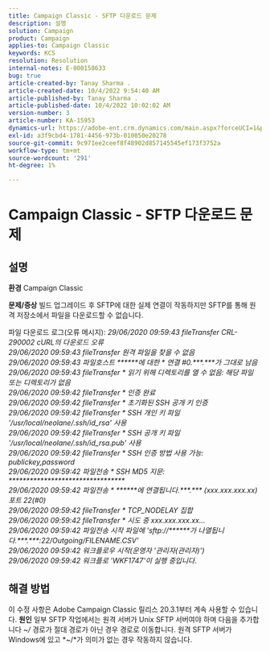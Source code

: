 ```yaml
---
title: Campaign Classic - SFTP 다운로드 문제
description: 설명
solution: Campaign
product: Campaign
applies-to: Campaign Classic
keywords: KCS
resolution: Resolution
internal-notes: E-000158633
bug: true
article-created-by: Tanay Sharma .
article-created-date: 10/4/2022 9:54:40 AM
article-published-by: Tanay Sharma .
article-published-date: 10/4/2022 10:02:02 AM
version-number: 3
article-number: KA-15953
dynamics-url: https://adobe-ent.crm.dynamics.com/main.aspx?forceUCI=1&pagetype=entityrecord&etn=knowledgearticle&id=ff71298d-ca43-ed11-bba2-0022480868ff
exl-id: a3f9cbd4-1781-4456-973b-010050e20278
source-git-commit: 9c971ee2ceef8f48902d857145545ef173f3752a
workflow-type: tm+mt
source-wordcount: '291'
ht-degree: 1%

---
```


# Campaign Classic - SFTP 다운로드 문제

## 설명

<b>환경</b>
Campaign Classic


<b>문제/증상</b>
빌드 업그레이드 후 SFTP에 대한 실제 연결이 작동하지만 SFTP를 통해 원격 저장소에서 파일을 다운로드할 수 없습니다.

파일 다운로드 로그(오류 메시지):
*29/06/2020 09:59:43 fileTransfer CRL-290002 cURL의 다운로드 오류
<br>29/06/2020 09:59:43 fileTransfer 원격 파일을 찾을 수 없음
<br>29/06/2020 09:59:43 파일호스트 \*\*\*\*\*\*에 대한 \* 연결 #0.\*\*\*.\*\*\*가 그대로 남음
<br>29/06/2020 09:59:43 fileTransfer \* 읽기 위해 디렉토리를 열 수 없음: 해당 파일 또는 디렉토리가 없음
<br>29/06/2020 09:59:42 fileTransfer \* 인증 완료
<br>29/06/2020 09:59:42 fileTransfer \* 초기화된 SSH 공개 키 인증
<br>29/06/2020 09:59:42 fileTransfer \* SSH 개인 키 파일 &#39;/usr/local/neolane/.ssh/id_rsa&#39; 사용
<br>29/06/2020 09:59:42 fileTransfer \* SSH 공개 키 파일 &#39;/usr/local/neolane/.ssh/id_rsa.pub&#39; 사용
<br>29/06/2020 09:59:42 fileTransfer \* SSH 인증 방법 사용 가능: publickey,password
<br>29/06/2020 09:59:42 파일전송 \* SSH MD5 지문: \*\*\*\*\*\*\*\*\*\*\*\*\*\*\*\*\*\*\*\*\*\*\*\*\*\*\*\*\*\*\*\*\*
<br>29/06/2020 09:59:42 파일전송 \* \*\*\*\*\*\*에 연결됩니다.\*\*\*.\*\*\* (xxx.xxx.xxx.xx) 포트 22(#0)
<br>29/06/2020 09:59:42 fileTransfer \* TCP_NODELAY 집합
<br>29/06/2020 09:59:42 fileTransfer \* 시도 중 xxx.xxx.xxx.xx...
<br>29/06/2020 09:59:42 파일전송 시작 파일에 &#39;sftp://\*\*\*\*\*\*가 나열됩니다.\*\*\*.\*\*\*:22/Outgoing/FILENAME.CSV&#39;
<br>29/06/2020 09:59:42 워크플로우 시작(운영자 &#39;관리자(관리자)&#39;)
<br>29/06/2020 09:59:42 워크플로 &#39;WKF1747&#39;이 실행 중입니다.*

## 해결 방법


이 수정 사항은 Adobe Campaign Classic 릴리스 20.3.1부터 계속 사용할 수 있습니다.
<b>원인</b>
일부 SFTP 작업에서는 원격 서버가 Unix SFTP 서버여야 하며 다음을 추가합니다 *~/* 경로가 절대 경로가 아닌 경우 경로로 이동합니다.
원격 SFTP 서버가 Windows에 있고 *~/*가 의미가 없는 경우 작동하지 않습니다.
